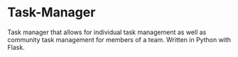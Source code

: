 # Task-Manager
Task manager that allows for individual task management as well as community task management for members of a team. Written in Python with Flask.
